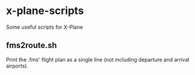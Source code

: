 # x-plane-scripts
Some useful scripts for X-Plane

## fms2route.sh
Print the .fms' flight plan as a single line (not including departure and arrival airports).
